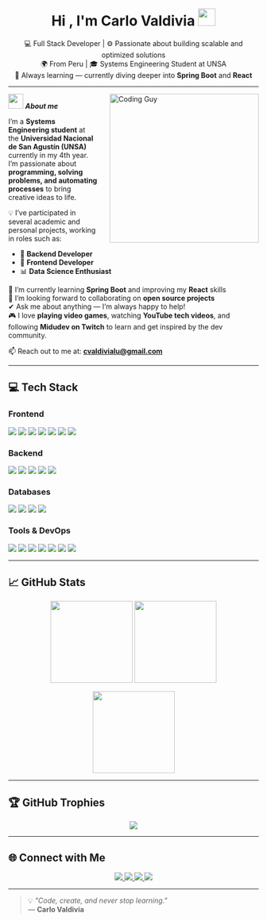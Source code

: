 <h1 align="center"><b>Hi , I'm Carlo Valdivia </b><img src="https://media.giphy.com/media/hvRJCLFzcasrR4ia7z/giphy.gif" width="35"></h1>

<p align="center">
  💻 Full Stack Developer | ⚙️ Passionate about building scalable and optimized solutions  
  <br>
  🌍 From Peru | 🎓 Systems Engineering Student at UNSA  
  <br>
  🚀 Always learning — currently diving deeper into <b>Spring Boot</b> and <b>React</b>  
</p>

---

<img align="right" width="300px" style="margin-left: 25px;" alt="Coding Guy" src="https://media3.giphy.com/media/v1.Y2lkPTc5MGI3NjExN29rcHp0eGw1M2podGQwZW84dHRxc3lsdGdiMXhxbm9peWhlZjc2OSZlcD12MV9pbnRlcm5hbF9naWZfYnlfaWQmY3Q9Zw/GghGKaZ8JeHJx0apQC/giphy.gif" />

<span>

<img src="https://media.giphy.com/media/ObNTw8Uzwy6KQ/giphy.gif" width="30px">&nbsp;***About me***

I’m a **Systems Engineering student** at the **Universidad Nacional de San Agustín (UNSA)** currently in my 4th year.  
I’m passionate about **programming, solving problems, and automating processes** to bring creative ideas to life.  

💡 I’ve participated in several academic and personal projects, working in roles such as:  
- 🧠 **Backend Developer**  
- 🎨 **Frontend Developer**  
- 📊 **Data Science Enthusiast**  

🌱 I’m currently learning **Spring Boot** and improving my **React** skills  
👯 I’m looking forward to collaborating on **open source projects**  
✔ Ask me about anything — I’m always happy to help!  
🎮 I love **playing video games**, watching **YouTube tech videos**, and following **Midudev on Twitch** to learn and get inspired by the dev community.  

📫 Reach out to me at: **cvaldivialu@gmail.com**

</span>

---

## 💻 Tech Stack

### Frontend
<p align="left">
  <img src="https://img.shields.io/badge/JavaScript-FFD700?style=for-the-badge&logo=javascript&logoColor=000" />
  <img src="https://img.shields.io/badge/TypeScript-007ACC?style=for-the-badge&logo=typescript&logoColor=fff" />
  <img src="https://img.shields.io/badge/HTML5-E34F26?style=for-the-badge&logo=html5&logoColor=fff" />
  <img src="https://img.shields.io/badge/CSS3-1572B6?style=for-the-badge&logo=css3&logoColor=fff" />
  <img src="https://img.shields.io/badge/React-61DAFB?style=for-the-badge&logo=react&logoColor=000" />
  <img src="https://img.shields.io/badge/Vite-646CFF?style=for-the-badge&logo=vite&logoColor=fff" />
  <img src="https://img.shields.io/badge/TailwindCSS-38B2AC?style=for-the-badge&logo=tailwindcss&logoColor=fff" />
</p>

### Backend
<p align="left">
  <img src="https://img.shields.io/badge/Node.js-339933?style=for-the-badge&logo=node.js&logoColor=fff" />
  <img src="https://img.shields.io/badge/Express-000000?style=for-the-badge&logo=express&logoColor=fff" />
  <img src="https://img.shields.io/badge/Java-007396?style=for-the-badge&logo=java&logoColor=fff" />
  <img src="https://img.shields.io/badge/Spring%20Boot-6DB33F?style=for-the-badge&logo=springboot&logoColor=fff" />
  <img src="https://img.shields.io/badge/Python-3776AB?style=for-the-badge&logo=python&logoColor=fff" />
</p>

### Databases
<p align="left">
  <img src="https://img.shields.io/badge/PostgreSQL-336791?style=for-the-badge&logo=postgresql&logoColor=fff" />
  <img src="https://img.shields.io/badge/MySQL-4479A1?style=for-the-badge&logo=mysql&logoColor=fff" />
  <img src="https://img.shields.io/badge/SQLite-003B57?style=for-the-badge&logo=sqlite&logoColor=fff" />
  <img src="https://img.shields.io/badge/Redis-DC382D?style=for-the-badge&logo=redis&logoColor=fff" />
</p>

### Tools & DevOps
<p align="left">
  <img src="https://img.shields.io/badge/Docker-2496ED?style=for-the-badge&logo=docker&logoColor=fff" />
  <img src="https://img.shields.io/badge/Ollama-222222?style=for-the-badge&logo=docker&logoColor=0db7ed" />
  <img src="https://img.shields.io/badge/Postman-FF6C37?style=for-the-badge&logo=postman&logoColor=fff" />
  <img src="https://img.shields.io/badge/Git-F05032?style=for-the-badge&logo=git&logoColor=fff" />
  <img src="https://img.shields.io/badge/Bash-4EAA25?style=for-the-badge&logo=gnubash&logoColor=fff" />
  <img src="https://img.shields.io/badge/VS%20Code-007ACC?style=for-the-badge&logo=visualstudiocode&logoColor=fff" />
  <img src="https://img.shields.io/badge/Vercel-000000?style=for-the-badge&logo=vercel&logoColor=fff" />
</p>

---

## 📈 GitHub Stats

<p align="center">
  <img height="165" src="https://github-readme-stats.vercel.app/api?username=CarlitoUwU&show_icons=true&theme=tokyonight" />
  <img height="165" src="https://github-readme-stats.vercel.app/api/top-langs/?username=CarlitoUwU&layout=compact&theme=tokyonight" />
</p>
<p align="center">
  <img height="165" src="https://streak-stats.demolab.com?user=CarlitoUwU&theme=tokyonight" />
</p>

---

## 🏆 GitHub Trophies

<p align="center">
  <img src="https://github-profile-trophy.vercel.app/?username=CarlitoUwU&theme=tokyonight&no-frame=true&margin-w=10&row=1&column=6" />
</p>

---

## 🌐 Connect with Me

<p align="center">
  <a href="https://github.com/CarlitoUwU" target="_blank">
    <img src="https://img.shields.io/badge/GitHub-100000?style=for-the-badge&logo=github&logoColor=white" />
  </a>
  <a href="https://www.linkedin.com/in/carlo-joaquin-valdivia-luna/" target="_blank">
    <img src="https://img.shields.io/badge/LinkedIn-%230A66C2.svg?&style=for-the-badge&logo=linkedin&logoColor=white" />
  </a>
  <a href="mailto:cvaldivialu@gmail.com">
    <img src="https://img.shields.io/badge/Email-D14836?style=for-the-badge&logo=gmail&logoColor=white" />
  </a>
  <a href="https://mi-portafolio-bice-ten.vercel.app/" target="_blank">
    <img src="https://img.shields.io/badge/Portfolio-%23FF7139.svg?&style=for-the-badge&logo=firefox&logoColor=white" />
  </a>
</p>

---

> 💡 *"Code, create, and never stop learning."*  
> — **Carlo Valdivia**
